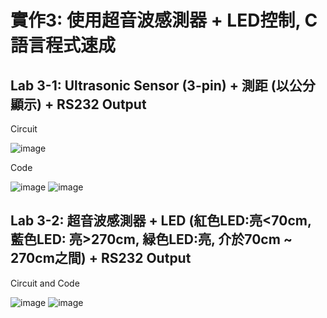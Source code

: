# 實作3: 使用超音波感測器 + LED控制, C語言程式速成

## Lab 3-1: Ultrasonic Sensor (3-pin) + 測距 (以公分顯示) + RS232 Output

Circuit

![image](https://user-images.githubusercontent.com/111674762/208298459-2cd07983-0491-4370-8c3e-c7a7edcc7ad0.png)

Code

![image](https://user-images.githubusercontent.com/111674762/208298223-f0f46992-5005-4911-a1de-06f71ec14f8a.png)
![image](https://user-images.githubusercontent.com/111674762/208298238-2c716af2-1f46-4f6f-9a4e-ab42312d929f.png)

## Lab 3-2: 超音波感測器 + LED (紅色LED:亮<70cm, 藍色LED: 亮>270cm, 緑色LED:亮, 介於70cm ~ 270cm之間) + RS232 Output

Circuit and Code

![image](https://user-images.githubusercontent.com/111674762/208299402-e278518b-5bc3-4577-9207-5db7747a280a.png)
![image](https://user-images.githubusercontent.com/111674762/208299454-59222f4b-0db8-4abe-9269-33aa1cc7016d.png)

